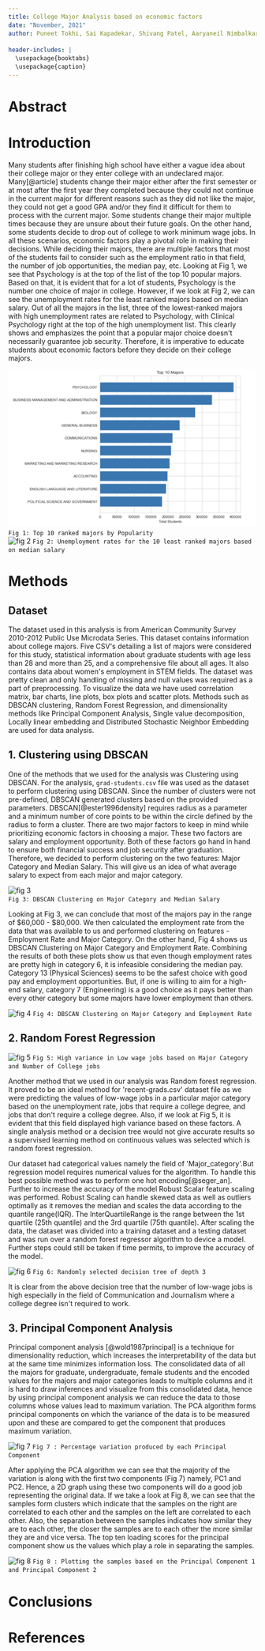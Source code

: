```yaml
---
title: College Major Analysis based on economic factors
date: "November, 2021"
author: Puneet Tokhi, Sai Kapadekar, Shivang Patel, Aaryaneil Nimbalkar- San José State University

header-includes: |
  \usepackage{booktabs}
  \usepackage{caption} 
---
```


# Abstract

# Introduction
Many students after finishing high school have either a vague idea about their college major or they enter college with an undeclared major. Many[@article] students change their major either after the first semester or at most after the first year they completed because they could not continue in the current major for different reasons such as they did not like the major, they could not get a good GPA and/or they find it difficult for them to process with the current major. Some students change their major multiple times because they are unsure about their future goals. On the other hand, some students decide to drop out of college to work minimum wage jobs. In all these scenarios, economic factors play a pivotal role in making their decisions. While deciding their majors, there are multiple factors that most of the students fail to consider such as the employment ratio in that field, the number of job opportunities, the median pay, etc. Looking at Fig 1, we see that Psychology is at the top of the list of the top 10 popular majors. Based on that, it is evident that for a lot of students, Psychology is the number one choice of major in college. However, if we look at Fig 2, we can see the unemployment rates for the least ranked majors based on median salary. Out of all the majors in the list, three of the lowest-ranked majors with high unemployment rates are related to Psychology, with Clinical Psychology right at the top of the high unemployment list. This clearly shows and emphasizes the point that a popular major choice doesn't necessarily guarantee job security. Therefore, it is imperative to educate students about economic factors before they decide on their college majors.

![fig 1](images/Fig-1.png)            
```Fig 1: Top 10 ranked majors by Popularity```				            
![fig 2](images/Fig-2.png) 
```Fig 2: Unemployment rates for the 10 least ranked majors based on median salary```

# Methods
## Dataset
The dataset used in this analysis is from American Community Survey 2010-2012 Public Use Microdata Series. This dataset contains information about college majors. Five CSV's detailing a list of majors were considered for this study, statistical information about graduate students with age less than 28 and more than 25, and a comprehensive file about all ages. It also contains data about women's employment in STEM fields. The dataset was pretty clean and only handling of missing and null values was required as a part of preprocessing. To visualize the data we have used correlation matrix, bar charts, line plots, box plots and scatter plots. Methods such as DBSCAN clustering, Random Forest Regression, and dimensionality methods like Principal Component Analysis, Single value decomposition, Locally linear embedding and Distributed Stochastic Neighbor Embedding are used for data analysis. 

## 1. Clustering using DBSCAN
One of the methods that we used for the analysis was Clustering using DBSCAN. For the analysis, `grad-students.csv` file was used as the dataset to perform clustering using DBSCAN. Since the number of clusters were not pre-defined, DBSCAN generated clusters based on the provided parameters. DBSCAN[@ester1996density] requires radius as a parameter and a minimum number of core points to be within the circle defined by the radius to form a cluster. There are two major factors to keep in mind while prioritizing economic factors in choosing a major. These two factors are salary and employment opportunity. Both of these factors go hand in hand to ensure both financial success and job security after graduation. Therefore, we decided to perform clustering on the two features: Major Category and Median Salary. This will give us an idea of what average salary to expect from each major and major category.

![fig 3](images/Fig3.jpeg)            
```Fig 3: DBSCAN Clustering on Major Category and Median Salary```

Looking at Fig 3, we can conclude that most of the majors pay in the range of $60,000 - $80,000. We then calculated the employment rate from the data that was available to us and performed clustering on features - Employment Rate and Major Category.
On the other hand, Fig 4 shows us DBSCAN Clustering on Major Category and Employment Rate. Combining the results of both these plots show us that even though employment rates are pretty high in category 6, it is infeasible considering the median pay. Category 13 (Physical Sciences) seems to be the safest choice with good pay and employment opportunities. But, if one is willing to aim for a high-end salary, category 7 (Engineering) is a good choice as it pays better than every other category but some majors have lower employment than others.

![fig 4](images/Fig4.jpeg) 
```Fig 4: DBSCAN Clustering on Major Category and Employment Rate```

## 2. Random Forest Regression

![fig 5](images/Fig5.png)
```Fig 5: High variance in Low wage jobs based on Major Category and Number of College jobs```

Another method that we used in our analysis was Random forest regression. It proved to be an ideal method for 'recent-grads.csv' dataset file as we were predicting the values of low-wage jobs in a particular major category based on the unemployment rate, jobs that require a college degree, and jobs that don't require a college degree. Also, if we look at Fig 5, it is evident that this field displayed high variance based on these factors. A single analysis method or a decision tree would not give accurate results so a supervised learning method on continuous values was selected which is random forest regression.

Our dataset had categorical values namely the field of 'Major_category'.But regression model requires numerical values for the algorithm. To handle this best possible method was to perform one hot encoding[@seger_an]. Further to increase the accuracy of the model Robust Scalar feature scaling was performed. Robust Scaling can handle skewed data as well as outliers optimally as it removes the median and scales the data according to the quantile range(IQR). The InterQuartileRange is the range between the 1st quartile (25th quantile) and the 3rd quartile (75th quantile). After scaling the data, the dataset was divided into a training dataset and a testing dataset and was run over a random forest regressor algorithm to device a model. Further steps could still be taken if time permits, to improve the accuracy of the model. 

![fig 6](images/Fig6.png)
```Fig 6: Randomly selected decision tree of depth 3```

It is clear from the above decision tree that the number of low-wage jobs is high especially in the field of Communication and Journalism where a college degree isn't required to work.

## 3. Principal Component Analysis 
 Principal component analysis [@wold1987principal] is a technique for dimensionality reduction, which increases the interpretability of the data but at the same time minimizes information loss. The consolidated data of all the majors for graduate, undergraduate, female students and the encoded values for the majors and major categories leads to multiple columns and it is hard to draw inferences and visualize from this consolidated data, hence by using principal component analysis we can reduce the data to those columns whose values lead to maximum variation. The PCA algorithm forms principal components on which the variance of the data is to be measured upon and these are compared to get the component that produces maximum variation.  

![fig 7](images/Fig7.png) ```Fig 7 : Percentage variation produced by each Principal Component```  

After applying the PCA algorithm we can see that the majority of the variation is along with the first two components (Fig 7) namely, PC1 and PC2. Hence, a 2D graph using these two components will do a good job representing the original data. If we take a look at Fig 8, we can see that the samples form clusters which indicate that the samples on the right are correlated to each other and the samples on the left are correlated to each other. Also, the separation between the samples indicates how similar they are to each other, the closer the samples are to each other the more similar they are and vice versa. The top ten loading scores for the principal component show us the values which play a role in separating the samples.

![fig 8](images/Fig8.png) ```Fig 8 : Plotting the samples based on the Principal Component 1 and Principal Component 2```

# Conclusions


# References
